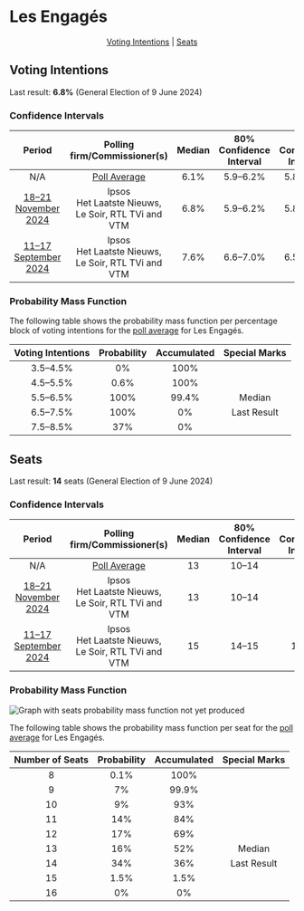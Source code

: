 # Les Engagés

<p align="center"><a href="#voting-intentions">Voting Intentions</a> | <a href="#seats">Seats</a></p>

## Voting Intentions

Last result: **6.8%** (General Election of 9 June 2024)

### Confidence Intervals

| Period     | Polling firm/Commissioner(s) | Median | 80% Confidence Interval | 90% Confidence Interval | 95% Confidence Interval | 99% Confidence Interval |
|:----------:|:----------------:|:-----------:|:-----------------------:|:-----------------------:|:-----------------------:|:-----------------------:|
| N/A | [Poll Average](average.html) | 6.1% | 5.9–6.2% | 5.8–6.2% | 5.7–6.3% | 5.5–6.3% |
| [18–21 November 2024](2024-11-21-Ipsos.html) | Ipsos <br> Het Laatste Nieuws, Le Soir, RTL TVi and VTM | 6.8% | 5.9–6.2% | 5.8–6.2% | 5.7–6.3% | 5.5–6.3% |
| [11–17 September 2024](2024-09-17-Ipsos.html) | Ipsos <br> Het Laatste Nieuws, Le Soir, RTL TVi and VTM | 7.6% | 6.6–7.0% | 6.5–7.0% | 6.4–7.0% | 6.3–7.0% |

### Probability Mass Function

The following table shows the probability mass function per percentage block of voting intentions for the [poll average](average.html) for Les Engagés.

| Voting Intentions | Probability | Accumulated | Special Marks |
|:-----------------:|:-----------:|:-----------:|:-------------:|
| 3.5–4.5% | 0% | 100% |  |
| 4.5–5.5% | 0.6% | 100% |  |
| 5.5–6.5% | 100% | 99.4% | Median |
| 6.5–7.5% | 100% | 0% | Last Result |
| 7.5–8.5% | 37% | 0% |  |


## Seats

Last result: **14** seats (General Election of 9 June 2024)

### Confidence Intervals

| Period     | Polling firm/Commissioner(s) | Median | 80% Confidence Interval | 90% Confidence Interval | 95% Confidence Interval | 99% Confidence Interval |
|:----------:|:----------------:|:------:|:-----------------------:|:-----------------------:|:-----------------------:|:-----------------------:|
| N/A | [Poll Average](average.html) | 13 | 10–14 | 9–14 | 9–14 | 9–15 |
| [18–21 November 2024](2024-11-21-Ipsos.html) | Ipsos <br> Het Laatste Nieuws, Le Soir, RTL TVi and VTM | 13 | 10–14 | 9–14 | 9–14 | 9–15 |
| [11–17 September 2024](2024-09-17-Ipsos.html) | Ipsos <br> Het Laatste Nieuws, Le Soir, RTL TVi and VTM | 15 | 14–15 | 13–15 | 12–16 | 11–16 |

### Probability Mass Function

![Graph with seats probability mass function not yet produced](average-seats-pmf-lesengagés.png "Seats Probability Mass Function")

The following table shows the probability mass function per seat for the [poll average](average.html) for Les Engagés.

| Number of Seats | Probability | Accumulated | Special Marks |
|:---------------:|:-----------:|:-----------:|:-------------:|
| 8 | 0.1% | 100% |  |
| 9 | 7% | 99.9% |  |
| 10 | 9% | 93% |  |
| 11 | 14% | 84% |  |
| 12 | 17% | 69% |  |
| 13 | 16% | 52% | Median |
| 14 | 34% | 36% | Last Result |
| 15 | 1.5% | 1.5% |  |
| 16 | 0% | 0% |  |


